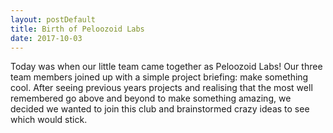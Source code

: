 ```yaml
---
layout: postDefault
title: Birth of Peloozoid Labs
date: 2017-10-03
---
```


Today was when our little team came together as Peloozoid Labs! Our three team members joined up with a simple project briefing: make something cool. After seeing previous years projects and realising that the most well remembered go above and beyond to make something amazing, we decided we wanted to join this club and brainstormed crazy ideas to see which would stick.

<!--excerpt-->
